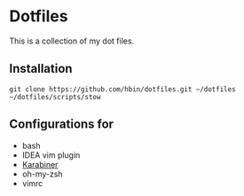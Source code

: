 # Dotfiles

This is a collection of my dot files.

## Installation

``` shell
git clone https://github.com/hbin/dotfiles.git ~/dotfiles
~/dotfiles/scripts/stow
```

## Configurations for
- bash
- IDEA vim plugin
- [Karabiner](https://github.com/pqrs-org/Karabiner-Elements)
- oh-my-zsh
- vimrc
